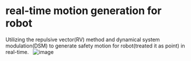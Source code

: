 # real-time motion generation for robot
Utilizing the repulsive vector(RV) method and dynamical system modulation(DSM) to generate safety motion for robot(treated it as point) in real-time.  
![image](https://github.com/yajunxuejue/real-time_motion_generation/raw/master/doc/part_obs_points.png)
